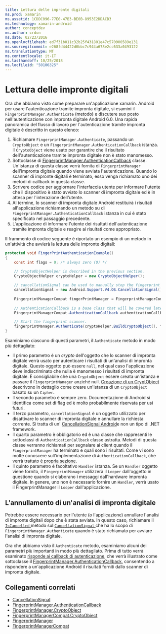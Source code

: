 ```yaml
---
title: Lettura delle impronte digitali
ms.prod: xamarin
ms.assetid: 1CDDC096-77E0-47B3-BE0B-8953E2DDACD3
ms.technology: xamarin-android
author: conceptdev
ms.author: crdun
ms.date: 02/23/2016
ms.openlocfilehash: ed7f31b011c32b25f431801e47c570900589e131
ms.sourcegitcommit: e268fd44422d0bbc7c944a678e2cc633a0493122
ms.translationtype: MT
ms.contentlocale: it-IT
ms.lasthandoff: 10/25/2018
ms.locfileid: "50106325"
---
```

# <a name="scanning-for-fingerprints"></a>Lettura delle impronte digitali

Ora che abbiamo visto come preparare un'applicazione xamarin. Android per usare l'autenticazione tramite impronta digitale, si esamini il `FingerprintManager.Authenticate` (metodo) e discutere suo posto nell'autenticazione con impronta digitale Android 6.0. Una rapida panoramica del flusso di lavoro per l'autenticazione tramite impronta digitale è descritto in questo elenco:

1. Richiamare `FingerprintManager.Authenticate`, passando un `CryptoObject` e un `FingerprintManager.AuthenticationCallback` istanza. Il `CryptoObject` viene usato per garantire che il risultato dell'autenticazione tramite impronta digitale non è stato manomesso. 
2. Sottoclasse di [FingerprintManager.AuthenticationCallback](http://developer.android.com/reference/android/hardware/fingerprint/FingerprintManager.AuthenticationCallback.html) classe. Un'istanza di questa classe verrà fornita di `FingerprintManager` dell'impronta digitale quando viene avviata l'autenticazione. Quando lo scanner di impronte digitali è terminato, esso venga richiamato uno dei metodi di callback in questa classe.
3. Scrivere codice per aggiornare l'interfaccia utente per informare l'utente che il dispositivo è stato avviato lo scanner di impronta digitale ed è in attesa per l'interazione dell'utente. 
4. Al termine, lo scanner di impronta digitale Android restituirà i risultati all'applicazione richiamando un metodo su di `FingerprintManager.AuthenticationCallback` istanza in cui è stato specificato nel passaggio precedente.
5. L'applicazione di informare l'utente dei risultati dell'autenticazione tramite impronta digitale e reagire ai risultati come appropriato. 

Il frammento di codice seguente è riportato un esempio di un metodo in un'attività che avvierà la lettura delle impronte digitali:

```csharp
protected void FingerPrintAuthenticationExample()
{
    const int flags = 0; /* always zero (0) */

    // CryptoObjectHelper is described in the previous section.
    CryptoObjectHelper cryptoHelper = new CryptoObjectHelper();    
    
    // cancellationSignal can be used to manually stop the fingerprint scanner. 
    cancellationSignal = new Android.Support.V4.OS.CancellationSignal();
    
    FingerprintManagerCompat fingerPrintManager = FingerprintManagerCompat.From(this);
    
    // AuthenticationCallback is a base class that will be covered later on in this guide.
    FingerprintManagerCompat.AuthenticationCallback authenticationCallback = new MyAuthCallbackSample(this);

    // Start the fingerprint scanner.
    fingerprintManager.Authenticate(cryptoHelper.BuildCryptoObject(), flags, cancellationSignal, authenticationCallback, null);
}
```

Esaminiamo ciascuno di questi parametri, il `Authenticate` metodo in modo più dettagliato:

* Il primo parametro è un _crypto_ dell'oggetto che lo scanner di impronta digitale verrà usato per autenticare i risultati di un'analisi di impronta digitale. Questo oggetto può essere `null`, nel qual caso l'applicazione deve indiscriminato che nulla è manomesso i risultati di impronta digitale. È consigliabile che una `CryptoObject` essere creata un'istanza e passare il `FingerprintManager` anziché null. [Creazione di un CryptObject](~/android/platform/fingerprint-authentication/creating-a-cryptoobject.md) descrivono in dettaglio come creare un'istanza di un `CryptoObject` basato su un `Cipher`.
* Il secondo parametro è sempre zero. Documentazione di Android si identifica come set di flag ed è molto probabilmente riservata per usi futuri. 
* Il terzo parametro, `cancellationSignal` è un oggetto utilizzato per disattivare lo scanner di impronta digitale e annullare la richiesta corrente. Si tratta di un' [CancellationSignal Android](http://developer.android.com/reference/android/os/CancellationSignal.html)e non un tipo di .NET framework.
* Il quarto parametro è obbligatorio ed è una classe che rappresenti le sottoclassi di `AuthenticationCallback` classe astratta. Metodi di questa classe verranno richiamati per segnalare ai client quando il `FingerprintManager` ha terminato e quali sono i risultati. Come vi sono molte conoscere sull'implementazione di `AuthenticationCallback`, che verrà trattato [è propria sezione](~/android/platform/fingerprint-authentication/fingerprint-authentication-callbacks.md).
* Il quinto parametro è facoltativo `Handler` istanza. Se un `Handler` oggetto viene fornito, il `FingerprintManager` utilizzerà il `Looper` dall'oggetto in questione quando si elaborano i messaggi dall'hardware impronta digitale. In genere, uno non è necessario fornire un `Handler`, verrà usato il FingerprintManager il `Looper` dall'applicazione.

## <a name="cancelling-a-fingerprint-scan"></a>L'annullamento di un'analisi di impronta digitale

Potrebbe essere necessario per l'utente (o l'applicazione) annullare l'analisi di impronte digitali dopo che è stata avviata. In questo caso, richiamare il [ `IsCancelled` ](http://developer.android.com/reference/android/os/CancellationSignal.html#isCanceled()) metodo sul [ `CancellationSignal` ](http://developer.android.com/reference/android/os/CancellationSignal.html) che ha lo scopo di `FingerprintManager.Authenticate` quando è stato richiamato per avviare l'analisi di impronta digitale.

Ora che abbiamo visto il `Authenticate` metodo, esaminiamo alcuni dei parametri più importanti in modo più dettagliato. Prima di tutto verrà esaminato [risponde ai callback di autenticazione](~/android/platform/fingerprint-authentication/fingerprint-authentication-callbacks.md), che verrà illustrato come sottoclasse il [FingerprintManager.AuthenticationCallback](http://developer.android.com/reference/android/hardware/fingerprint/FingerprintManager.AuthenticationCallback.html), consentendo a rispondere a un'applicazione Android il risultati forniti dallo scanner di impronta digitale.




## <a name="related-links"></a>Collegamenti correlati

- [CancellationSignal](http://developer.android.com/reference/android/os/CancellationSignal.html)
- [FingerprintManager.AuthenticationCallback](http://developer.android.com/reference/android/hardware/fingerprint/FingerprintManager.AuthenticationCallback.html)
- [FingerprintManager.CryptoObject](http://developer.android.com/reference/android/hardware/fingerprint/FingerprintManager.CryptoObject.html)
- [FingerprintManagerCompat.CryptoObject](http://developer.android.com/reference/android/support/v4/hardware/fingerprint/FingerprintManagerCompat.CryptoObject.html)
- [FingerprintManager](http://developer.android.com/reference/android/hardware/fingerprint/FingerprintManager.html)
- [FingerprintManagerCompat](http://developer.android.com/reference/android/support/v4/hardware/fingerprint/FingerprintManagerCompat.html)
